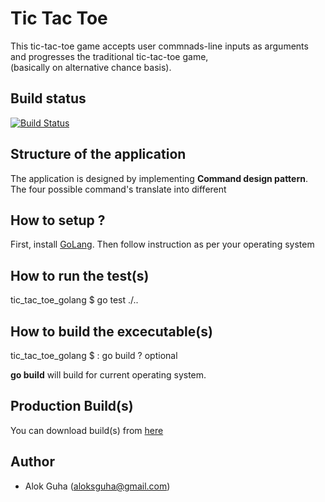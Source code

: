 # Tic Tac Toe
This tic-tac-toe game accepts user commnads-line inputs as arguments and progresses the traditional tic-tac-toe game,  
(basically on alternative chance basis). 

## Build status
[![Build Status](https://travis-ci.com/aloksguha/tic_tac_toe_golang.svg?token=J8okxKGDXGAov6yy4yo7&branch=master)](https://travis-ci.com/aloksguha/tic_tac_toe_golang)



## Structure of the application
The application is designed by implementing **Command design pattern**. The four possible command's translate into different

## How to setup ?

First, install [GoLang](https://golang.org/doc/install). Then follow instruction as per your operating system

## How to run the test(s)
tic_tac_toe_golang $ go test ./..

## How to build the excecutable(s)
tic_tac_toe_golang $ : go build   <build-config> ? optional

**go build** will build for current operating system.

## Production Build(s)

You can download build(s) from [here](http://tic-tac-toe-prod-builds.s3-website.ap-south-1.amazonaws.com/)

## Author
* Alok Guha (aloksguha@gmail.com)